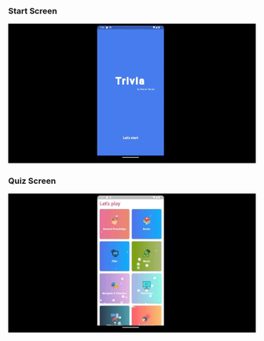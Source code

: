 

### Start Screen
![Start Screen](./assets/startscreen.gif)

### Quiz Screen
![Quiz Screen](./assets/quizscreen.gif)
